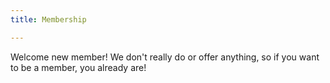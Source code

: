 ```yaml
---
title: Membership

---
```


Welcome new member! We don't really do or offer anything, so if you
want to be a member, you already are!
